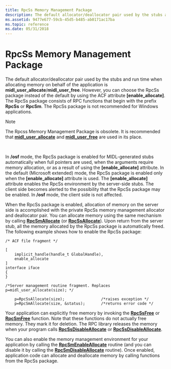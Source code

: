 ```yaml
---
title: RpcSs Memory Management Package
description: The default allocator/deallocator pair used by the stubs and run time when allocating memory on behalf of the application is midl\_user\_allocate/midl\_user\_free.
ms.assetid: 9477e677-59cb-45d5-b485-ab0171ac17ba
ms.topic: reference
ms.date: 05/31/2018
---
```


# RpcSs Memory Management Package

The default allocator/deallocator pair used by the stubs and run time when allocating memory on behalf of the application is **midl\_user\_allocate**/**midl\_user\_free**. However, you can choose the RpcSs package instead of the default by using the ACF attribute **\[enable\_allocate\]**. The RpcSs package consists of RPC functions that begin with the prefix **RpcSs** or **RpcSm**. The RpcSs package is not recommended for Windows applications.

> [!Note]  
> The Rpcss Memory Management Package is obsolete. It is recommended that [**midl\_user\_allocate**](/windows/desktop/Midl/midl-user-allocate-1) and [**midl\_user\_free**](/windows/desktop/Midl/midl-user-free-1) are used in its place.

 

In **/osf** mode, the RpcSs package is enabled for MIDL-generated stubs automatically when full pointers are used, when the arguments require memory allocation, or as a result of using the **\[enable\_allocate\]** attribute. In the default (Microsoft extended) mode, the RpcSs package is enabled only when the **\[enable\_allocate\]** attribute is used. The **\[enable\_allocate\]** attribute enables the RpcSs environment by the server-side stubs. The client side becomes alerted to the possibility that the RpcSs package may be enabled. In **/osf** mode, the client side is not affected.

When the RpcSs package is enabled, allocation of memory on the server side is accomplished with the private RpcSs memory management allocator and deallocator pair. You can allocate memory using the same mechanism by calling [**RpcSmAllocate**](/windows/desktop/api/Rpcndr/nf-rpcndr-rpcsmallocate) (or [**RpcSsAllocate**](/windows/desktop/api/Rpcndr/nf-rpcndr-rpcssallocate)). Upon return from the server stub, all the memory allocated by the RpcSs package is automatically freed. The following example shows how to enable the RpcSs package:

``` syntax
/* ACF file fragment */

[ 
    implicit_handle(handle_t GlobalHandle),
    enable_allocate
]
interface iface
{
}

/*Server management routine fragment. Replaces p=midl_user_allocate(size); */

    p=RpcSsAllocate(size);                /*raises exception */
    p=RpcSmAllocate(size, &status);       /*returns error code */
```

Your application can explicitly free memory by invoking the [**RpcSsFree**](/windows/desktop/api/Rpcndr/nf-rpcndr-rpcssfree) or [**RpcSmFree**](/windows/desktop/api/Rpcndr/nf-rpcndr-rpcsmfree) function. Note that these functions do not actually free memory. They mark it for deletion. The RPC library releases the memory when your program calls [**RpcSsDisableAllocate**](/windows/desktop/api/Rpcndr/nf-rpcndr-rpcssdisableallocate) or [**RpcSsDisableAllocate**](/windows/desktop/api/Rpcndr/nf-rpcndr-rpcssdisableallocate).

You can also enable the memory management environment for your application by calling the [**RpcSmEnableAllocate**](/windows/desktop/api/Rpcndr/nf-rpcndr-rpcsmenableallocate) routine (and you can disable it by calling the [**RpcSmDisableAllocate**](/windows/desktop/api/Rpcndr/nf-rpcndr-rpcsmdisableallocate) routine). Once enabled, application code can allocate and deallocate memory by calling functions from the RpcSs package.

 

 

